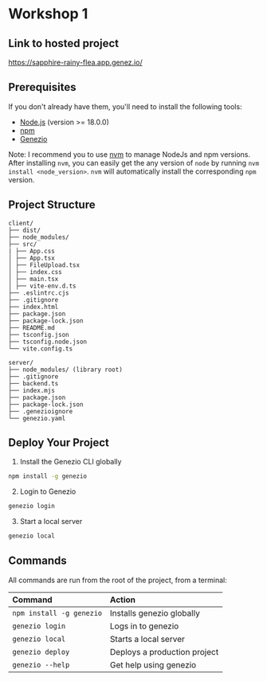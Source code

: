 # Workshop 1

## Link to hosted project
https://sapphire-rainy-flea.app.genez.io/

## Prerequisites

If you don't already have them, you'll need to install the following tools:
- [Node.js](https://nodejs.org/en/download/current) (version >= 18.0.0)
- [npm](https://docs.npmjs.com/downloading-and-installing-node-js-and-npm)
- [Genezio](https://genezio.com)

Note: I recommend you to use [nvm](https://github.com/nvm-sh/nvm#installing-and-updating) to manage NodeJs and npm versions.
After installing `nvm`, you can easily get the any version of `node` by running `nvm install <node_version>`.
`nvm` will automatically install the corresponding `npm` version.

## Project Structure

```
client/
├── dist/ 
├── node_modules/
├── src/
| ├── App.css
│ ├── App.tsx
│ ├── FileUpload.tsx
│ ├── index.css
│ ├── main.tsx
│ ├── vite-env.d.ts
├── .eslintrc.cjs
├── .gitignore
├── index.html
├── package.json
├── package-lock.json
├── README.md
├── tsconfig.json
├── tsconfig.node.json
└── vite.config.ts

server/
├── node_modules/ (library root)
├── .gitignore
├── backend.ts
├── index.mjs
├── package.json
├── package-lock.json
├── .genezioignore
└── genezio.yaml
```

## Deploy Your Project

1. Install the Genezio CLI globally
```bash
npm install -g genezio
```

2. Login to Genezio
```bash
genezio login
```

3. Start a local server
```bash
genezio local
```

## Commands

All commands are run from the root of the project, from a terminal:

| Command                   | Action                                           |
| :------------------------ | :----------------------------------------------- |
| `npm install -g genezio`  | Installs genezio globally                        |
| `genezio login`           | Logs in to genezio                               |
| `genezio local`           | Starts a local server                            |
| `genezio deploy`          | Deploys a production project                     |
| `genezio --help`          | Get help using genezio                           |

